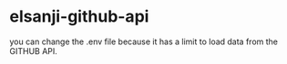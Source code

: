 # elsanji-github-api
you can change the .env file because it has a limit to load data from the GITHUB API.
